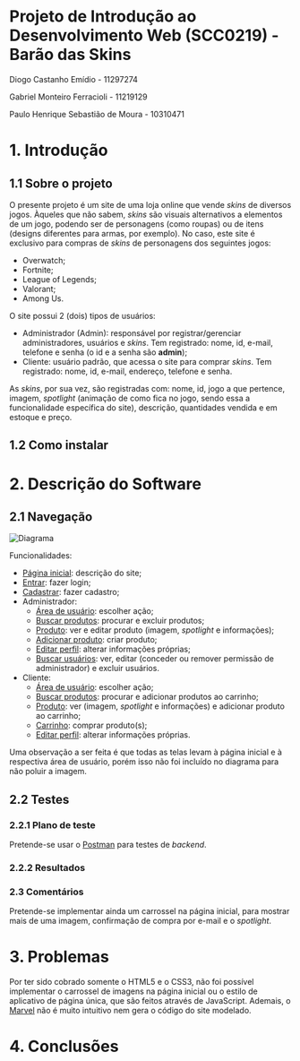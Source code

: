 # Projeto de Introdução ao Desenvolvimento Web (SCC0219) - Barão das Skins

Diogo Castanho Emídio - 11297274

Gabriel Monteiro Ferracioli - 11219129

Paulo Henrique Sebastião de Moura - 10310471

# 1. Introdução

## 1.1 Sobre o projeto

O presente projeto é um site de uma loja online que vende *skins* de diversos jogos. Àqueles que não sabem, *skins* são visuais alternativos a elementos de um jogo, podendo ser de personagens (como roupas) ou de itens (designs diferentes para armas, por exemplo). No caso, este site é exclusivo para compras de *skins* de personagens dos seguintes jogos:
* Overwatch;
* Fortnite;
* League of Legends;
* Valorant;
* Among Us.

O site possui 2 (dois) tipos de usuários:
* Administrador (Admin): responsável por registrar/gerenciar administradores, usuários e *skins*. Tem registrado: nome, id, e-mail, telefone e senha (o id e a senha são **admin**);
* Cliente: usuário padrão, que acessa o site para comprar *skins*. Tem registrado: nome, id, e-mail, endereço, telefone e senha.

As *skins*, por sua vez, são registradas com: nome, id, jogo a que pertence, imagem, *spotlight* (animação de como fica no jogo, sendo essa a funcionalidade específica do site), descrição, quantidades vendida e em estoque e preço.

## 1.2 Como instalar



# 2. Descrição do Software

## 2.1 Navegação

![Diagrama](https://github.com/gabriel3224/web-development-store/blob/main/frontend/img/diagrama.png)

Funcionalidades:
* [Página inicial](https://github.com/gabriel3224/web-development-store/blob/main/frontend/img/telas/p%C3%A1gina%20inicial.png): descrição do site;
* [Entrar](https://github.com/gabriel3224/web-development-store/blob/main/frontend/img/telas/entrar.png): fazer login;
* [Cadastrar](https://github.com/gabriel3224/web-development-store/blob/main/frontend/img/telas/cadastrar.png): fazer cadastro;
* Administrador:
  - [Área de usuário](https://github.com/gabriel3224/web-development-store/blob/main/frontend/img/telas/%C3%A1rea%20de%20usu%C3%A1rio%20(admin).png): escolher ação;
  - [Buscar produtos](https://github.com/gabriel3224/web-development-store/blob/main/frontend/img/telas/buscar%20produtos%20(admin).png): procurar e excluir produtos;
  - [Produto](https://github.com/gabriel3224/web-development-store/blob/main/frontend/img/telas/produto%20(admin).png): ver e editar produto (imagem, *spotlight* e informações);
  - [Adicionar produto](https://github.com/gabriel3224/web-development-store/blob/main/frontend/img/telas/adicionar%20produto.png): criar produto;
  - [Editar perfil](https://github.com/gabriel3224/web-development-store/blob/main/frontend/img/telas/editar%20perfil%20(admin).png): alterar informações próprias;
  - [Buscar usuários](https://github.com/gabriel3224/web-development-store/blob/main/frontend/img/telas/buscar%20usu%C3%A1rios.png): ver, editar (conceder ou remover permissão de administrador) e excluir usuários.
* Cliente:
  - [Área de usuário](https://github.com/gabriel3224/web-development-store/blob/main/frontend/img/telas/%C3%A1rea%20de%20usu%C3%A1rio%20(cliente).png): escolher ação;
  - [Buscar produtos](https://github.com/gabriel3224/web-development-store/blob/main/frontend/img/telas/buscar%20produtos%20(cliente).png): procurar e adicionar produtos ao carrinho;
  - [Produto](https://github.com/gabriel3224/web-development-store/blob/main/frontend/img/telas/produto%20(cliente).png): ver (imagem, *spotlight* e informações) e adicionar produto ao carrinho;
  - [Carrinho](https://github.com/gabriel3224/web-development-store/blob/main/frontend/img/telas/carrinho.png): comprar produto(s);
  - [Editar perfil](https://github.com/gabriel3224/web-development-store/blob/main/frontend/img/telas/editar%20perfil%20(cliente).png): alterar informações próprias.

Uma observação a ser feita é que todas as telas levam à página inicial e à respectiva área de usuário, porém isso não foi incluído no diagrama para não poluir a imagem.

## 2.2 Testes

### 2.2.1 Plano de teste

Pretende-se usar o [Postman](https://www.postman.com/) para testes de *backend*.

### 2.2.2 Resultados



### 2.3 Comentários

Pretende-se implementar ainda um carrossel na página inicial, para mostrar mais de uma imagem, confirmação de compra por e-mail e o *spotlight*.

# 3. Problemas

Por ter sido cobrado somente o HTML5 e o CSS3, não foi possível implementar o carrossel de imagens na página inicial ou o estilo de aplicativo de página única, que são feitos através de JavaScript. Ademais, o [Marvel](https://marvelapp.com/) não é muito intuitivo nem gera o código do site modelado.

# 4. Conclusões


